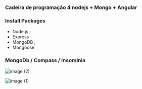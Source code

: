 ### Cadeira de programação 4 nodejs + Mongo + Angular

### Install Packages
- Node.js ;
- Express
- MongoDB ;
- Mongoose

### MongoDb / Compass / Insominia

![image (2)](https://user-images.githubusercontent.com/31622166/92410326-2a56d980-f11a-11ea-8043-950e02b1f821.png)

![image (1)](https://user-images.githubusercontent.com/31622166/92410156-9be25800-f119-11ea-9b8f-fc91127cc998.png)



